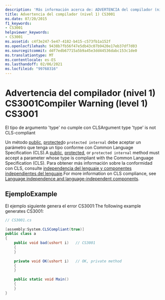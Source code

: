 ```yaml
---
description: 'Más información acerca de: ADVERTENCIA del compilador (nivel 1) CS3001'
title: Advertencia del compilador (nivel 1) CS3001
ms.date: 07/20/2015
f1_keywords:
- CS3001
helpviewer_keywords:
- CS3001
ms.assetid: c4f3e247-5e47-4182-b415-c573fb1a152f
ms.openlocfilehash: 9438b7fb56f47e5db43c07b9420e17eb37df7d03
ms.sourcegitcommit: ddf7edb67715a5b9a45e3dd44536dabc153c1de0
ms.translationtype: MT
ms.contentlocale: es-ES
ms.lasthandoff: 02/06/2021
ms.locfileid: "99768316"
---
```

# <a name="compiler-warning-level-1-cs3001"></a><span data-ttu-id="44221-103">Advertencia del compilador (nivel 1) CS3001</span><span class="sxs-lookup"><span data-stu-id="44221-103">Compiler Warning (level 1) CS3001</span></span>

<span data-ttu-id="44221-104">El tipo de argumento 'type' no cumple con CLS</span><span class="sxs-lookup"><span data-stu-id="44221-104">Argument type 'type' is not CLS-compliant</span></span>  
  
 <span data-ttu-id="44221-105">Un método [public](../language-reference/keywords/public.md), [protected](../language-reference/keywords/protected.md)o `protected internal` debe aceptar un parámetro que tenga un tipo conforme con Common Language Specification (CLS).</span><span class="sxs-lookup"><span data-stu-id="44221-105">A [public](../language-reference/keywords/public.md), [protected](../language-reference/keywords/protected.md), or `protected internal` method must accept a parameter whose type is compliant with the Common Language Specification (CLS).</span></span> <span data-ttu-id="44221-106">Para obtener más información sobre la conformidad con CLS, consulte  [independencia del lenguaje y componentes independientes del lenguaje](../../standard/language-independence.md).</span><span class="sxs-lookup"><span data-stu-id="44221-106">For more information on CLS compliance, see  [Language independence and language-independent components](../../standard/language-independence.md).</span></span>  
  
## <a name="example"></a><span data-ttu-id="44221-107">Ejemplo</span><span class="sxs-lookup"><span data-stu-id="44221-107">Example</span></span>  

 <span data-ttu-id="44221-108">El ejemplo siguiente genera el error CS3001:</span><span class="sxs-lookup"><span data-stu-id="44221-108">The following example generates CS3001:</span></span>  
  
```csharp  
// CS3001.cs  
  
[assembly:System.CLSCompliant(true)]  
public class a  
{  
    public void bad(ushort i)   // CS3001  
    {  
    }  
  
    private void OK(ushort i)   // OK, private method  
    {  
    }  
  
    public static void Main()  
    {  
    }  
}  
```
